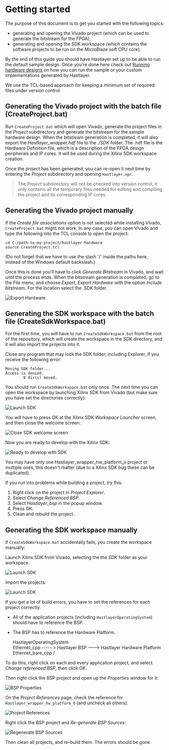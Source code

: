 # Getting started



The purpose of this document is to get you started with the following topics:

- generating and opening the Vivado project (which can be used to generate the bitstream for the FPGA),
- generating and opening the SDK workspace (which contains the software projects to be run on the MicroBlaze soft CPU core).

By the end of this guide you should have Hastlayer set up to be able to run the default sample design. Once you're done here check out [Running hardware designs](RunningHardwareDesigns.md) on how you can run the sample or your custom implementations generated by Hastlayer.

We use the TCL-based approach for keeping a minimum set of required files under version control.


## Generating the Vivado project with the batch file (CreateProject.bat)

Run `CreateProject.bat` which will open Vivado, generate the project files in the *Project* subdirectory and generate the bitstream for the sample hardware design. When the bitstream generation is completed, it will also export the *Hastlayer_wrapper.hdf* file to the *./SDK* folder. The .hdf file is the Hardware Definition file, which is a description of the FPGA design peripherals and IP cores. It will be used during the Xilinx SDK workspace creation.

Once the project has been generated, you can re-open it next time by entering the *Project* subdirectory and opening `Hastlayer.xpr`.

> The *Project* subdirectory will not be checked into version control, it only contains all the temporary files needed for editing and compiling the project and its corresponding IP cores.


## Generating the Vivado project manually

If the *Create file associations* option is not selected while installing Vivado, `CreateProject.bat` might not work. In any case, you can open Vivado and type the following into the TCL console to open the project:

    cd C:/path-to-my-project/hastlayer-hardware
    source CreateProject.tcl

(Do not forget that we have to use the slash '/' inside the paths here, instead of the Windows default backslash.)

Once this is done you'll have to click *Generate Bitstream* in Vivado, and wait until the process ends. When the bitstream generation is completed, go to the File menu, and choose *Export, Export Hardware* with the option *Include bitstream*. For the location select the .SDK folder.

![Export Hardware](Images/ExportHardwareToSDK.png)


## Generating the SDK workspace with the batch file (CreateSdkWorkspace.bat)

For the first time, you will have to run `CreateSdkWorkspace.bat` from the root of the repository, which will create the workspace in the *SDK* directory, and it will also import the projects into it.

Close any program that may lock the SDK folder, including Explorer, if you receive the following error:

    Moving SDK folder...
    Access is denied.
            0 dir(s) moved.

You should run `CreateSdkWorkspace.bat` only once. The next time you can open the workspace by launching Xilinx SDK from Vivado (but make sure you have set the directories correctly):

![Launch SDK](Images/LaunchSDK.png)

You will have to press OK at the Xilinx SDK *Workspace Launcher* screen, and then close the welcome screen:

![Close SDK welcome screen](Images/CloseSDKWelcomeScreen.png)

Now you are ready to develop with the Xilinx SDK:

![Ready to develop with SDK](Images/SDKStandby.png)

You may have only one Hastlayer_wrapper_hw_platform_x project or multiple ones, this doesn't matter (due to a Xilinx SDK bug these can be duplicated).

If you run into problems while building a project, try this:

1. Right click on the project in *Project Explorer*.
2. Select *Change Referenced BSP*.
3. Select *Hastlayer_bsp* in the popup window.
4. Press OK.
5. Clean and rebuild the project.


## Generating the SDK workspace manually

If `CreateSdkWorkspace.bat` accidentally fails, you create the workspace manually:

Launch Xilinx SDK from Vivado, selecting the the _SDK_ folder as your workspace.

![Launch SDK](Images/LaunchSDK.png)

Import the projects:

![Launch SDK](Images/SDKImport.png)

If you get a lot of build errors, you have to set the references for each project correctly.

- All of the application projects (including `HastlayerOperatingSystem`) should have to reference the BSP.
- The BSP has to reference the Hardware Platform.


	HastlayerOperatingSystem  \
	Ethernet_cpp              ----- >  Hastlayer BSP ---> Hastlayer Hardware Platform
	Ethernet_bare_cpp         /

To do this, right click on each and every application project, and select *Change referenced BSP*, then click OK.

Then right click the BSP project and open up the *Properties* window for it:

![BSP Properties](Images/BSPPropertiesMenu.png)

On the *Project References* page, check the reference for `Hastlayer_wrapper_hw_platform_0` (and uncheck all others).

![Project References](Images/BSPProjectReferences.png)

Right click the BSP project and *Re-generate BSP Sources*:

![Regenerate BSP Sources](Images/RegenerateBSPSources.png)

Then clean all projects, and re-build them. The errors should be gone.